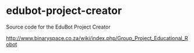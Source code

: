 # edubot-project-creator
Source code for the EduBot Project Creator

http://www.binaryspace.co.za/wiki/index.php/Group_Project_Educational_Robot